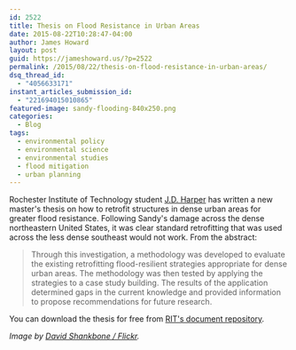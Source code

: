 ```yaml
---
id: 2522
title: Thesis on Flood Resistance in Urban Areas
date: 2015-08-22T10:28:47-04:00
author: James Howard
layout: post
guid: https://jameshoward.us/?p=2522
permalink: /2015/08/22/thesis-on-flood-resistance-in-urban-areas/
dsq_thread_id:
  - "4056633171"
instant_articles_submission_id:
  - "221694015010865"
featured-image: sandy-flooding-840x250.png
categories:
  - Blog
tags:
  - environmental policy
  - environmental science
  - environmental studies
  - flood mitigation
  - urban planning
---
```

Rochester Institute of Technology student [J.D. Harper](http://jdharper.info/) has written a new master's thesis on how to retrofit structures in dense urban areas for greater flood resistance.  Following Sandy's damage across the dense northeastern United States, it was clear standard retrofitting that was used across the less dense southeast would not work.  From the abstract:

> Through this investigation, a methodology was developed to evaluate the existing retrofitting flood-resilient strategies appropriate for dense urban areas. The methodology was then tested by applying the strategies to a case study building. The results of the application determined gaps in the current knowledge and provided information to propose recommendations for future research.

You can download the thesis for free from [RIT's document repository](http://scholarworks.rit.edu/theses/8775/).

_Image by [David Shankbone / Flickr](https://www.flickr.com/photos/shankbone/8139664029/)._

